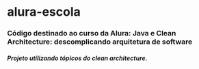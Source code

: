 # alura-escola

### Código destinado ao curso da Alura: Java e Clean Architecture: descomplicando arquitetura de software

##### Projeto utilizando tópicos do clean architecture.